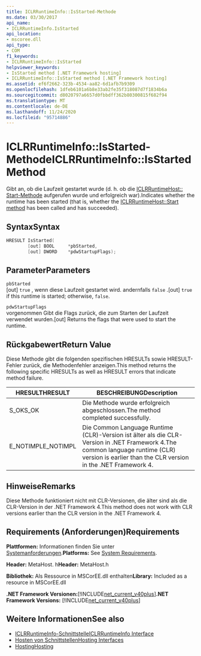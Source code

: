```yaml
---
title: ICLRRuntimeInfo::IsStarted-Methode
ms.date: 03/30/2017
api_name:
- ICLRRuntimeInfo.IsStarted
api_location:
- mscoree.dll
api_type:
- COM
f1_keywords:
- ICLRRuntimeInfo::IsStarted
helpviewer_keywords:
- IsStarted method [.NET Framework hosting]
- ICLRRuntimeInfo::IsStarted method [.NET Framework hosting]
ms.assetid: ef6f2662-323b-4534-aa82-6d1afb7b9309
ms.openlocfilehash: 1dfeb6101a6b8e33ab2fe35f318087d7f1834b6a
ms.sourcegitcommit: d8020797a6657d0fbbdff362b80300815f682f94
ms.translationtype: MT
ms.contentlocale: de-DE
ms.lasthandoff: 11/24/2020
ms.locfileid: "95714886"
---
```

# <a name="iclrruntimeinfoisstarted-method"></a><span data-ttu-id="e9ec7-102">ICLRRuntimeInfo::IsStarted-Methode</span><span class="sxs-lookup"><span data-stu-id="e9ec7-102">ICLRRuntimeInfo::IsStarted Method</span></span>

<span data-ttu-id="e9ec7-103">Gibt an, ob die Laufzeit gestartet wurde (d. h. ob die [ICLRRuntimeHost:: Start-Methode](iclrruntimehost-start-method.md) aufgerufen wurde und erfolgreich war).</span><span class="sxs-lookup"><span data-stu-id="e9ec7-103">Indicates whether the runtime has been started (that is, whether the [ICLRRuntimeHost::Start method](iclrruntimehost-start-method.md) has been called and has succeeded).</span></span>  
  
## <a name="syntax"></a><span data-ttu-id="e9ec7-104">Syntax</span><span class="sxs-lookup"><span data-stu-id="e9ec7-104">Syntax</span></span>  
  
```cpp  
HRESULT IsStarted(  
        [out] BOOL     *pbStarted,  
        [out] DWORD    *pdwStartupFlags);  
```  
  
## <a name="parameters"></a><span data-ttu-id="e9ec7-105">Parameter</span><span class="sxs-lookup"><span data-stu-id="e9ec7-105">Parameters</span></span>  

 `pbStarted`  
 <span data-ttu-id="e9ec7-106">[out] `true` , wenn diese Laufzeit gestartet wird. andernfalls `false` .</span><span class="sxs-lookup"><span data-stu-id="e9ec7-106">[out] `true` if this runtime is started; otherwise, `false`.</span></span>  
  
 `pdwStartupFlags`  
 <span data-ttu-id="e9ec7-107">vorgenommen Gibt die Flags zurück, die zum Starten der Laufzeit verwendet wurden.</span><span class="sxs-lookup"><span data-stu-id="e9ec7-107">[out] Returns the flags that were used to start the runtime.</span></span>  
  
## <a name="return-value"></a><span data-ttu-id="e9ec7-108">Rückgabewert</span><span class="sxs-lookup"><span data-stu-id="e9ec7-108">Return Value</span></span>  

 <span data-ttu-id="e9ec7-109">Diese Methode gibt die folgenden spezifischen HRESULTs sowie HRESULT-Fehler zurück, die Methodenfehler anzeigen.</span><span class="sxs-lookup"><span data-stu-id="e9ec7-109">This method returns the following specific HRESULTs as well as HRESULT errors that indicate method failure.</span></span>  
  
|<span data-ttu-id="e9ec7-110">HRESULT</span><span class="sxs-lookup"><span data-stu-id="e9ec7-110">HRESULT</span></span>|<span data-ttu-id="e9ec7-111">BESCHREIBUNG</span><span class="sxs-lookup"><span data-stu-id="e9ec7-111">Description</span></span>|  
|-------------|-----------------|  
|<span data-ttu-id="e9ec7-112">S_OK</span><span class="sxs-lookup"><span data-stu-id="e9ec7-112">S_OK</span></span>|<span data-ttu-id="e9ec7-113">Die Methode wurde erfolgreich abgeschlossen.</span><span class="sxs-lookup"><span data-stu-id="e9ec7-113">The method completed successfully.</span></span>|  
|<span data-ttu-id="e9ec7-114">E_NOTIMPL</span><span class="sxs-lookup"><span data-stu-id="e9ec7-114">E_NOTIMPL</span></span>|<span data-ttu-id="e9ec7-115">Die Common Language Runtime (CLR)-Version ist älter als die CLR-Version in .NET Framework 4.</span><span class="sxs-lookup"><span data-stu-id="e9ec7-115">The common language runtime (CLR) version is earlier than the CLR version in the .NET Framework 4.</span></span>|  
  
## <a name="remarks"></a><span data-ttu-id="e9ec7-116">Hinweise</span><span class="sxs-lookup"><span data-stu-id="e9ec7-116">Remarks</span></span>  

 <span data-ttu-id="e9ec7-117">Diese Methode funktioniert nicht mit CLR-Versionen, die älter sind als die CLR-Version in der .NET Framework 4.</span><span class="sxs-lookup"><span data-stu-id="e9ec7-117">This method does not work with CLR versions earlier than the CLR version in the .NET Framework 4.</span></span>  
  
## <a name="requirements"></a><span data-ttu-id="e9ec7-118">Requirements (Anforderungen)</span><span class="sxs-lookup"><span data-stu-id="e9ec7-118">Requirements</span></span>  

 <span data-ttu-id="e9ec7-119">**Plattformen:** Informationen finden Sie unter [Systemanforderungen](../../get-started/system-requirements.md).</span><span class="sxs-lookup"><span data-stu-id="e9ec7-119">**Platforms:** See [System Requirements](../../get-started/system-requirements.md).</span></span>  
  
 <span data-ttu-id="e9ec7-120">**Header:** MetaHost. h</span><span class="sxs-lookup"><span data-stu-id="e9ec7-120">**Header:** MetaHost.h</span></span>  
  
 <span data-ttu-id="e9ec7-121">**Bibliothek:** Als Ressource in MSCorEE.dll enthalten</span><span class="sxs-lookup"><span data-stu-id="e9ec7-121">**Library:** Included as a resource in MSCorEE.dll</span></span>  
  
 <span data-ttu-id="e9ec7-122">**.NET Framework Versionen:**[!INCLUDE[net_current_v40plus](../../../../includes/net-current-v40plus-md.md)]</span><span class="sxs-lookup"><span data-stu-id="e9ec7-122">**.NET Framework Versions:** [!INCLUDE[net_current_v40plus](../../../../includes/net-current-v40plus-md.md)]</span></span>  
  
## <a name="see-also"></a><span data-ttu-id="e9ec7-123">Weitere Informationen</span><span class="sxs-lookup"><span data-stu-id="e9ec7-123">See also</span></span>

- [<span data-ttu-id="e9ec7-124">ICLRRuntimeInfo-Schnittstelle</span><span class="sxs-lookup"><span data-stu-id="e9ec7-124">ICLRRuntimeInfo Interface</span></span>](iclrruntimeinfo-interface.md)
- [<span data-ttu-id="e9ec7-125">Hosten von Schnittstellen</span><span class="sxs-lookup"><span data-stu-id="e9ec7-125">Hosting Interfaces</span></span>](hosting-interfaces.md)
- [<span data-ttu-id="e9ec7-126">Hosting</span><span class="sxs-lookup"><span data-stu-id="e9ec7-126">Hosting</span></span>](index.md)
